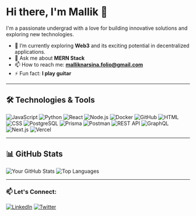 # Hi there, I'm Mallik 👋

I'm a passionate undergrad with a love for building innovative solutions and exploring new technologies.

- 🌱 I’m currently exploring **Web3** and its exciting potential in decentralized applications.
- 💬 Ask me about **MERN Stack**
- 📫 How to reach me: **malliknarsina.folio@gmail.com**
- ⚡ Fun fact: **I play guitar**

---

## 🛠️ Technologies & Tools

![JavaScript](https://img.shields.io/badge/-JavaScript-F7DF1E?style=flat&logo=JavaScript&logoColor=black)
![Python](https://img.shields.io/badge/-Python-3776AB?style=flat&logo=python&logoColor=white)
![React](https://img.shields.io/badge/-React-61DAFB?style=flat&logo=React&logoColor=white)
![Node.js](https://img.shields.io/badge/-Node.js-339933?style=flat&logo=node.js&logoColor=white)
![Docker](https://img.shields.io/badge/-Docker-2496ED?style=flat&logo=docker&logoColor=white)
![GitHub](https://img.shields.io/badge/-GitHub-181717?style=flat&logo=github&logoColor=white)
![HTML](https://img.shields.io/badge/-HTML5-E34F26?style=flat&logo=html5&logoColor=white)
![CSS](https://img.shields.io/badge/-CSS3-1572B6?style=flat&logo=css3&logoColor=white)
![PostgreSQL](https://img.shields.io/badge/-PostgreSQL-336791?style=flat&logo=postgresql&logoColor=white)
![Prisma](https://img.shields.io/badge/-Prisma-2D3748?style=flat&logo=prisma&logoColor=white)
![Postman](https://img.shields.io/badge/-Postman-FF6C37?style=flat&logo=postman&logoColor=white)
![REST API](https://img.shields.io/badge/-REST%20API-FF5722?style=flat&logo=api&logoColor=white)
![GraphQL](https://img.shields.io/badge/-GraphQL-E10098?style=flat&logo=graphql&logoColor=white)
![Next.js](https://img.shields.io/badge/-Next.js-000000?style=flat&logo=next.js&logoColor=white)
![Vercel](https://img.shields.io/badge/-Vercel-000000?style=flat&logo=vercel&logoColor=white)


---

## 📊 GitHub Stats

![Your GitHub Stats](https://github-readme-stats.vercel.app/api?username=Mallik0&show_icons=true&theme=radical)
![Top Languages](https://github-readme-stats.vercel.app/api/top-langs/?username=Mallik0&layout=compact&theme=radical)

---
### 📫 Let's Connect:

[![LinkedIn](https://img.shields.io/badge/LinkedIn-0077B5?style=for-the-badge&logo=linkedin&logoColor=white)](https://www.linkedin.com/in/mallik-narsina-314401233/)
[![Twitter](https://img.shields.io/badge/Twitter-1DA1F2?style=for-the-badge&logo=twitter&logoColor=white)](https://x.com/malliknarsina)
